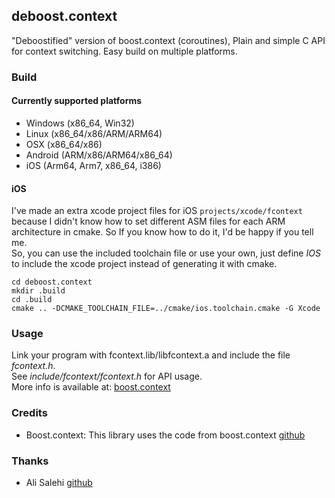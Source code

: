 ## deboost.context
"Deboostified" version of boost.context (coroutines), Plain and simple C API for context switching. Easy build on multiple platforms.  

### Build
#### Currently supported platforms 
- Windows (x86_64, Win32)
- Linux (x86_64/x86/ARM/ARM64)
- OSX (x86_64/x86)
- Android (ARM/x86/ARM64/x86_64)
- iOS (Arm64, Arm7, x86_64, i386)

#### iOS
I've made an extra xcode project files for iOS ```projects/xcode/fcontext``` because I didn't know how to set different ASM files for each ARM architecture in cmake. So If you know how to do it, I'd be happy if you tell me.  
So, you can use the included toolchain file or use your own, just define _IOS_ to include the xcode project instead of generating it with cmake.
```
cd deboost.context
mkdir .build
cd .build
cmake .. -DCMAKE_TOOLCHAIN_FILE=../cmake/ios.toolchain.cmake -G Xcode
```


### Usage
Link your program with fcontext.lib/libfcontext.a and include the file _fcontext.h_.  
See _include/fcontext/fcontext.h_ for API usage.  
More info is available at: [boost.context](http://www.boost.org/doc/libs/1_60_0/libs/context/doc/html/index.html)

### Credits
- Boost.context: This library uses the code from boost.context [github](https://github.com/boostorg/context)

### Thanks
- Ali Salehi [github](https://github.com/lordhippo)

